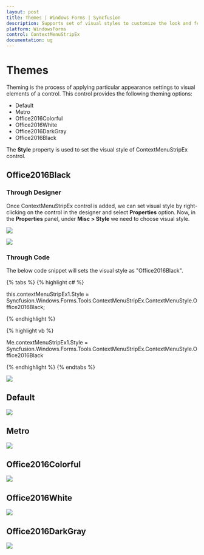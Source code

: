 ```yaml
---
layout: post
title: Themes | Windows Forms | Syncfusion
description: Supports set of visual styles to customize the look and feel of ContextMenuStripEx control
platform: WindowsForms
control: ContextMenuStripEx
documentation: ug
---
```


# Themes

Theming is the process of applying particular appearance settings to visual elements of a control. This control provides the following theming options:

* Default
* Metro
* Office2016Colorful
* Office2016White
* Office2016DarkGray
* Office2016Black

The **Style** property is used to set the visual style of ContextMenuStripEx control.

## Office2016Black

### Through Designer

Once ContextMenuStripEx control is added, we can set visual style by right-clicking on the control in the designer and select **Properties** option. Now, in the **Properties** panel, under **Misc > Style** we need to choose visual style.

![](Theme_Images/Properties.png)

![](Theme_Images/Properties1.png)

### Through Code

The below code snippet will sets the visual style as "Office2016Black".

{% tabs %}
{% highlight c# %}

this.contextMenuStripEx1.Style = Syncfusion.Windows.Forms.Tools.ContextMenuStripEx.ContextMenuStyle.Office2016Black;

{% endhighlight %}

{% highlight vb %}

Me.contextMenuStripEx1.Style = Syncfusion.Windows.Forms.Tools.ContextMenuStripEx.ContextMenuStyle.Office2016Black

{% endhighlight %}
{% endtabs %}

![](Theme_Images/Office2016Black.png)

## Default

![](Theme_Images/Default.png)

## Metro

![](Theme_Images/Metro.png)

## Office2016Colorful

![](Theme_Images/Office2016Colorful.png)

## Office2016White

![](Theme_Images/Office2016White.png)

## Office2016DarkGray

![](Theme_Images/Office2016DarkGray.png)


